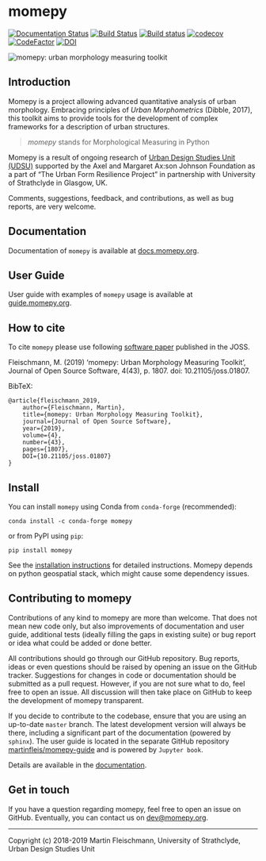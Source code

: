 # momepy
[![Documentation Status](https://readthedocs.org/projects/momepy/badge/?version=latest)](http://docs.momepy.org/en/latest/?badge=latest) [![Build Status](https://travis-ci.org/martinfleis/momepy.svg?branch=master)](https://travis-ci.org/martinfleis/momepy) [![Build status](https://ci.appveyor.com/api/projects/status/9shp9tcx4qn4528h?svg=true)](https://ci.appveyor.com/project/martinfleis/momepy)
[![codecov](https://codecov.io/gh/martinfleis/momepy/branch/master/graph/badge.svg)](https://codecov.io/gh/martinfleis/momepy) [![CodeFactor](https://www.codefactor.io/repository/github/martinfleis/momepy/badge)](https://www.codefactor.io/repository/github/martinfleis/momepy) [![DOI](https://joss.theoj.org/papers/10.21105/joss.01807/status.svg)](https://doi.org/10.21105/joss.01807)


![momepy: urban morphology measuring toolkit](https://raw.githubusercontent.com/martinfleis/momepy/master/docs/logo.png)

## Introduction
Momepy is a project allowing advanced quantitative analysis of urban morphology. Embracing principles of *Urban Morphometrics* (Dibble, 2017), this toolkit aims to provide tools for the development of complex frameworks for a description of urban structures.

> *momepy* stands for Morphological Measuring in Python

Momepy is a result of ongoing research of [Urban Design Studies Unit (UDSU)](http://udsu-strath.com) supported by the Axel and Margaret Ax:son Johnson Foundation as a part of “The Urban Form Resilience Project” in partnership with University of Strathclyde in Glasgow, UK.

Comments, suggestions, feedback, and contributions, as well as bug reports, are very welcome.

## Documentation
Documentation of `momepy` is available at [docs.momepy.org](https://docs.momepy.org/).

## User Guide
User guide with examples of `momepy` usage is available at [guide.momepy.org](https://guide.momepy.org/).

## How to cite
To cite `momepy` please use following [software paper](https://doi.org/10.21105/joss.01807) published in the JOSS.

Fleischmann, M. (2019) ‘momepy: Urban Morphology Measuring Toolkit’, Journal of Open Source Software, 4(43), p. 1807. doi: 10.21105/joss.01807.

BibTeX:

    @article{fleischmann_2019,
        author={Fleischmann, Martin},
        title={momepy: Urban Morphology Measuring Toolkit},
        journal={Journal of Open Source Software},
        year={2019},
        volume={4},
        number={43},
        pages={1807},
        DOI={10.21105/joss.01807}
    }

## Install
You can install `momepy` using Conda from `conda-forge` (recommended):

    conda install -c conda-forge momepy

or from PyPI using `pip`:

    pip install momepy

See the [installation instructions](http://docs.momepy.org/en/latest/install.html) for detailed instructions.
Momepy depends on python geospatial stack, which might cause some dependency issues.

## Contributing to momepy
Contributions of any kind to momepy are more than welcome. That does not mean new code only, but also improvements of documentation and user guide, additional tests (ideally filling the gaps in existing suite) or bug report or idea what could be added or done better.

All contributions should go through our GitHub repository. Bug reports, ideas or even questions should be raised by opening an issue on the GitHub tracker. Suggestions for changes in code or documentation should be submitted as a pull request. However, if you are not sure what to do, feel free to open an issue. All discussion will then take place on GitHub to keep the development of momepy transparent.

If you decide to contribute to the codebase, ensure that you are using an up-to-date `master` branch. The latest development version will always be there, including a significant part of the documentation (powered by `sphinx`). The user guide is located in the separate GitHub repository [martinfleis/momepy-guide](http://github.com/martinfleis/momepy-guide) and is
powered by ``Jupyter book``.

Details are available in the [documentation](https://docs.momepy.org/).

## Get in touch
If you have a question regarding momepy, feel free to open an issue on GitHub. Eventually, you can contact us on [dev@momepy.org](mailto:dev@momepy.org).

---
Copyright (c) 2018-2019 Martin Fleischmann, University of Strathclyde, Urban Design Studies Unit
